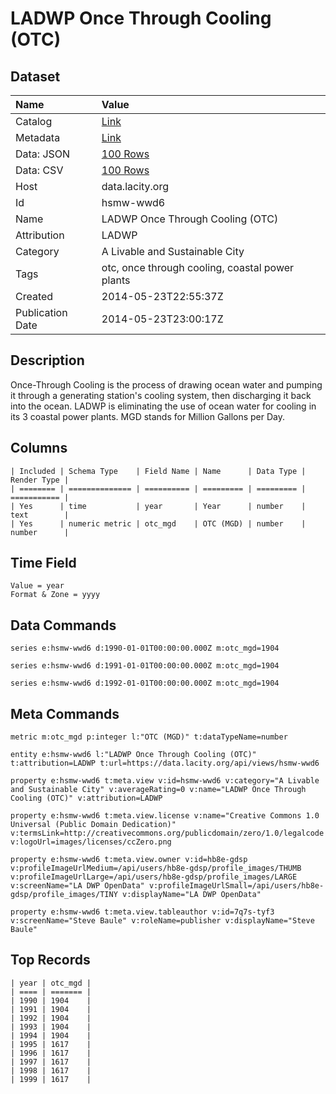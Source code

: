 # LADWP Once Through Cooling (OTC)

## Dataset

| Name | Value |
| :--- | :---- |
| Catalog | [Link](https://catalog.data.gov/dataset/ladwp-once-through-cooling-otc-7c223) |
| Metadata | [Link](https://data.lacity.org/api/views/hsmw-wwd6) |
| Data: JSON | [100 Rows](https://data.lacity.org/api/views/hsmw-wwd6/rows.json?max_rows=100) |
| Data: CSV | [100 Rows](https://data.lacity.org/api/views/hsmw-wwd6/rows.csv?max_rows=100) |
| Host | data.lacity.org |
| Id | hsmw-wwd6 |
| Name | LADWP Once Through Cooling (OTC) |
| Attribution | LADWP |
| Category | A Livable and Sustainable City |
| Tags | otc, once through cooling, coastal power plants |
| Created | 2014-05-23T22:55:37Z |
| Publication Date | 2014-05-23T23:00:17Z |

## Description

Once-Through Cooling is the process of drawing ocean water and pumping it through a generating station's cooling system, then discharging it back into the ocean. LADWP is eliminating the use of ocean water for cooling in its 3 coastal power plants. MGD stands for Million Gallons per Day.

## Columns

```ls
| Included | Schema Type    | Field Name | Name      | Data Type | Render Type |
| ======== | ============== | ========== | ========= | ========= | =========== |
| Yes      | time           | year       | Year      | number    | text        |
| Yes      | numeric metric | otc_mgd    | OTC (MGD) | number    | number      |
```

## Time Field

```ls
Value = year
Format & Zone = yyyy
```

## Data Commands

```ls
series e:hsmw-wwd6 d:1990-01-01T00:00:00.000Z m:otc_mgd=1904

series e:hsmw-wwd6 d:1991-01-01T00:00:00.000Z m:otc_mgd=1904

series e:hsmw-wwd6 d:1992-01-01T00:00:00.000Z m:otc_mgd=1904
```

## Meta Commands

```ls
metric m:otc_mgd p:integer l:"OTC (MGD)" t:dataTypeName=number

entity e:hsmw-wwd6 l:"LADWP Once Through Cooling (OTC)" t:attribution=LADWP t:url=https://data.lacity.org/api/views/hsmw-wwd6

property e:hsmw-wwd6 t:meta.view v:id=hsmw-wwd6 v:category="A Livable and Sustainable City" v:averageRating=0 v:name="LADWP Once Through Cooling (OTC)" v:attribution=LADWP

property e:hsmw-wwd6 t:meta.view.license v:name="Creative Commons 1.0 Universal (Public Domain Dedication)" v:termsLink=http://creativecommons.org/publicdomain/zero/1.0/legalcode v:logoUrl=images/licenses/ccZero.png

property e:hsmw-wwd6 t:meta.view.owner v:id=hb8e-gdsp v:profileImageUrlMedium=/api/users/hb8e-gdsp/profile_images/THUMB v:profileImageUrlLarge=/api/users/hb8e-gdsp/profile_images/LARGE v:screenName="LA DWP OpenData" v:profileImageUrlSmall=/api/users/hb8e-gdsp/profile_images/TINY v:displayName="LA DWP OpenData"

property e:hsmw-wwd6 t:meta.view.tableauthor v:id=7q7s-tyf3 v:screenName="Steve Baule" v:roleName=publisher v:displayName="Steve Baule"
```

## Top Records

```ls
| year | otc_mgd | 
| ==== | ======= | 
| 1990 | 1904    | 
| 1991 | 1904    | 
| 1992 | 1904    | 
| 1993 | 1904    | 
| 1994 | 1904    | 
| 1995 | 1617    | 
| 1996 | 1617    | 
| 1997 | 1617    | 
| 1998 | 1617    | 
| 1999 | 1617    | 
```